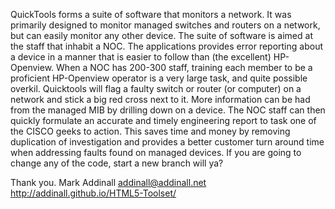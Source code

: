 QuickTools forms a suite of software that monitors a network.  It was primarily designed to monitor managed switches and routers on a network, but can easily monitor any other device.  The suite of software is aimed at the staff that inhabit a NOC.  The applications provides error reporting about a device in a manner that is easier to follow than (the excellent) HP-Openview.  When a NOC has 200-300 staff, training each member to be a proficient HP-Openview operator is a very large task, and quite possible overkil.  Quicktools will flag a faulty switch or router (or computer) on a network and stick a big red cross next to it.  More information can be had from the managed MIB by drilling down on a device.  The NOC staff can then quickly formulate an accurate and timely engineering report to task one of the CISCO geeks to action.  This saves time and money by removing duplication of investigation and provides a better customer turn around time when addressing faults found on managed devices.  If you are going to change any of the code, start a new branch will ya?



Thank you.
Mark Addinall
addinall@addinall.net
http://addinall.github.io/HTML5-Toolset/

